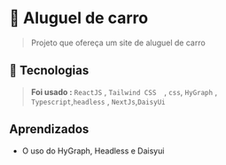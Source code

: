 # 🚙 Aluguel de carro
> Projeto  que ofereça um site de aluguel de carro 


## 🚀 Tecnologias

> **Foi usado :**  `ReactJS` , `Tailwind CSS  `, `css`,
`HyGraph` , `Typescript`,`headless` , `NextJs`,`DaisyUi`

## Aprendizados

* O uso do HyGraph, Headless e Daisyui

